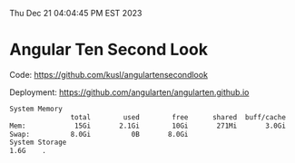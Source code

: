 Thu Dec 21 04:04:45 PM EST 2023

# Angular Ten Second Look

Code: https://github.com/kusl/angulartensecondlook

Deployment: https://github.com/angularten/angularten.github.io

```bash
System Memory
               total        used        free      shared  buff/cache   available
Mem:            15Gi       2.1Gi        10Gi       271Mi       3.0Gi        13Gi
Swap:          8.0Gi          0B       8.0Gi
System Storage
1.6G	.
